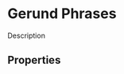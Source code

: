 # Gerund Phrases
<!-- +elementInfo -->
<!-- !gerundPhrase -->
Description
<!-- !gerundPhrase -->

## Properties
<!-- +propertySummary -->